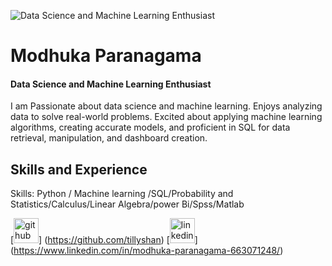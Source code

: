 ![Data Science and Machine Learning Enthusiast](https://miro.medium.com/max/875/1*RmyTDFTZkk-SLWEfqLBEFw.jpeg)

# Modhuka Paranagama
#### Data Science and Machine Learning Enthusiast
I am Passionate about data science and machine learning. Enjoys analyzing data to solve real-world problems. Excited about applying machine learning algorithms, creating accurate models, and proficient in SQL for data retrieval, manipulation, and dashboard creation.


## Skills and Experience
Skills: Python / Machine learning /SQL/Probability and Statistics/Calculus/Linear Algebra/power Bi/Spss/Matlab

[<img src='https://cdn.jsdelivr.net/npm/simple-icons@3.0.1/icons/github.svg' alt='github' height='40'>]  (https://github.com/tillyshan)
[<img src='https://cdn.jsdelivr.net/npm/simple-icons@3.0.1/icons/linkedin.svg' alt='linkedin' height='40'>]  (https://www.linkedin.com/in/modhuka-paranagama-663071248/)
